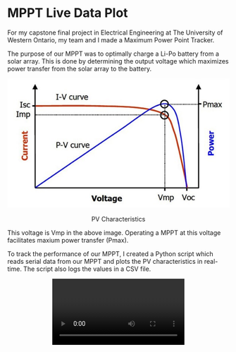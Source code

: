 # MPPT Live Data Plot

For my capstone final project in Electrical Engineering at The University of Western Ontario, my team and I made a Maximum Power Point Tracker.

The purpose of our MPPT was to optimally charge a Li-Po battery from a solar array. This is done by determining the output voltage which maximizes power transfer from the solar array to the battery.

<p align="center">
  <img src=".docs/PV-Curve.jpg" alt="Image" />
</p>
<p align="center">PV Characteristics</p>

This voltage is Vmp in the above image. Operating a MPPT at this voltage facilitates maxium power transfer (Pmax).

To track the performance of our MPPT, I created a Python script which reads serial data from our MPPT and plots the PV characteristics in real-time. The script also logs the values in a CSV file.

<p align="center">
  <video controls>
    <source src=".docs/PV-Characteristics" type="video/mp4">
  </video>
</p>
